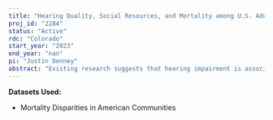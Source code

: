 ```yaml
---
title: "Hearing Quality, Social Resources, and Mortality among U.S. Adults"
proj_id: "2284"
status: "Active"
rdc: "Colorado"
start_year: "2023"
end_year: "nan"
pi: "Justin Denney"
abstract: "Existing research suggests that hearing impairment is associated with increased mortality, but these studies are limited by relatively small datasets with an overabundance of elderly respondents, who are at higher risk of both hearing disability and death. The present study aims to clarify the mortality risks of hearing disability among all age groups using the 2008-2015 Mortality Disparities in American Communities (MDAC) data. By combining these data with external measures of community social support, the project will produce nationally-representative estimates of the social and demographic conditions of hearing impaired persons and determine whether individual, household, and community characteristics mediate the relationship between hearing impairment and mortality."
---
```


**Datasets Used:**

  - Mortality Disparities in American Communities 

